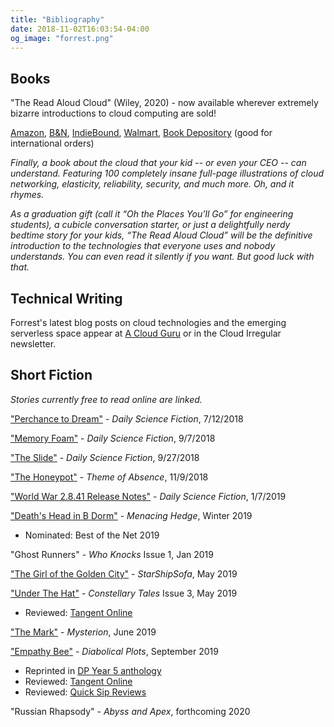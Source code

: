 ```yaml
---
title: "Bibliography"
date: 2018-11-02T16:03:54-04:00
og_image: "forrest.png"
---
```


## Books

"The Read Aloud Cloud" (Wiley, 2020) - now available wherever extremely bizarre introductions to cloud computing are sold!

[Amazon](https://www.amazon.com/Read-Aloud-Cloud-Innocents-Inside/dp/1119677629/), [B&N](https://www.barnesandnoble.com/w/the-read-aloud-cloud-forrest-brazeal/1136500703), [IndieBound](https://www.indiebound.org/book/9781119677628), [Walmart](https://www.walmart.com/ip/The-Read-Aloud-Cloud-An-Innocent-s-Guide-to-the-Tech-Inside-Paperback/679980711), [Book Depository](https://www.bookdepository.com/The-Read-Aloud-Cloud/9781119677628) (good for international orders)

*Finally, a book about the cloud that your kid -- or even your CEO -- can understand. Featuring 100 completely insane full-page illustrations of cloud networking, elasticity, reliability, security, and much more. Oh, and it rhymes.* 

*As a graduation gift (call it “Oh the Places You’ll Go” for engineering students), a cubicle conversation starter, or just a delightfully nerdy bedtime story for your kids, “The Read Aloud Cloud” will be the definitive introduction to the technologies that everyone uses and nobody understands. You can even read it silently if you want. But good luck with that.*

## Technical Writing
Forrest's latest blog posts on cloud technologies and the emerging serverless space appear at [A Cloud Guru](https://read.acloud.guru/@forrestbrazeal) or in the Cloud Irregular newsletter.

## Short Fiction
*Stories currently free to read online are linked.*

["Perchance to Dream"](https://dailysciencefiction.com/science-fiction/biotech/forrest-brazeal/perchance-to-dream-SF) - *Daily Science Fiction*, 7/12/2018

["Memory Foam"](https://dailysciencefiction.com/science-fiction/biotech/forrest-brazeal/memory-foam) - *Daily Science Fiction*, 9/7/2018

["The Slide"](https://dailysciencefiction.com/science-fiction/other-worlds-sf/forrest-brazeal/the-slide) - *Daily Science Fiction*, 9/27/2018

["The Honeypot"](http://www.themeofabsence.com/2018/11/the-honeypot-by-forrest-brazeal/) - *Theme of Absence*, 11/9/2018

["World War 2.8.41 Release Notes"](https://dailysciencefiction.com/science-fiction/future-societies/forrest-brazeal/world-war-2841-release-notes) - *Daily Science Fiction*, 1/7/2019

["Death's Head in B Dorm"](https://menacinghedge.com/winter2019/entry-brazeal.php) - *Menacing Hedge*, Winter 2019
  
  - Nominated: Best of the Net 2019

"Ghost Runners" - *Who Knocks* Issue 1, Jan 2019

["The Girl of the Golden City"](http://www.starshipsofa.com/blog/2019/05/08/starshipsofa-no-587-forrest-brazeal/) - *StarShipSofa*, May 2019

["Under The Hat"](http://constellary.com/blog-post/fiction-under-the-hat/) - *Constellary Tales* Issue 3, May 2019
  
  - Reviewed: [Tangent Online](https://www.tangentonline.com/e-market-quarterly-reviewsmenu-267/302-constellary-tales/4184-constellary-tales-3-may-2019)

["The Mark"](https://www.mysteriononline.com/2019/06/the-mark.html) - *Mysterion*, June 2019

["Empathy Bee"](https://www.diabolicalplots.com/dp-fiction-55a-empathy-bee-by-forrest-brazeal/) - *Diabolical Plots*, September 2019 

  - Reprinted in [DP Year 5 anthology](https://www.amazon.com/Diabolical-Plots-Year-FIve-Anthology-ebook/dp/B07NNJWSPC)
  - Reviewed: [Tangent Online](https://www.tangentonline.com/e-market-monthly-reviewsmenu-265/279-diabolical-plots/4284-diabolical-plots-55-september-2019)
  - Reviewed: [Quick Sip Reviews](https://quicksipreviews.blogspot.com/2019/09/quick-sips-diabolical-plots-55.html)

"Russian Rhapsody" - *Abyss and Apex*, forthcoming 2020
